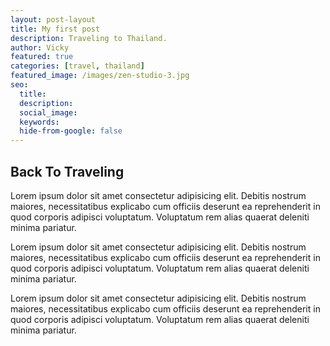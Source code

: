 ```yaml
---
layout: post-layout
title: My first post
description: Traveling to Thailand.
author: Vicky
featured: true
categories: [travel, thailand]
featured_image: /images/zen-studio-3.jpg
seo:
  title:
  description:
  social_image:
  keywords:
  hide-from-google: false
---
```


## Back To Traveling

Lorem ipsum dolor sit amet consectetur adipisicing elit. Debitis nostrum maiores, necessitatibus explicabo cum officiis deserunt ea reprehenderit in quod corporis adipisci voluptatum. Voluptatum rem alias quaerat deleniti minima pariatur.

Lorem ipsum dolor sit amet consectetur adipisicing elit. Debitis nostrum maiores, necessitatibus explicabo cum officiis deserunt ea reprehenderit in quod corporis adipisci voluptatum. Voluptatum rem alias quaerat deleniti minima pariatur.

Lorem ipsum dolor sit amet consectetur adipisicing elit. Debitis nostrum maiores, necessitatibus explicabo cum officiis deserunt ea reprehenderit in quod corporis adipisci voluptatum. Voluptatum rem alias quaerat deleniti minima pariatur.